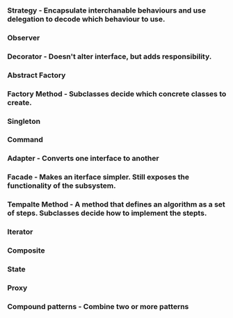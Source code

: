 ### Strategy - Encapsulate interchanable behaviours and use delegation to decode which behaviour to use. 
### Observer
### Decorator - Doesn't alter interface, but adds responsibility.
### Abstract Factory
### Factory Method - Subclasses decide which concrete classes to create.
### Singleton
### Command 
### Adapter - Converts one interface to another
### Facade - Makes an iterface simpler. Still exposes the functionality of the subsystem.
### Tempalte Method - A method that defines an algorithm as a set of steps. Subclasses decide how to implement the stepts.
### Iterator
### Composite
### State
### Proxy  

### Compound patterns - Combine two or more patterns